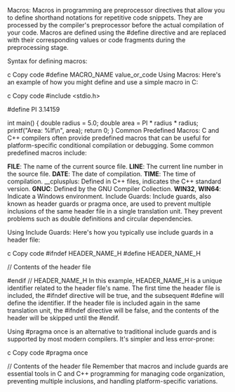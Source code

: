 Macros:
Macros in programming are preprocessor directives that allow you to define shorthand notations for repetitive code snippets. They are processed by the compiler's preprocessor before the actual compilation of your code. Macros are defined using the #define directive and are replaced with their corresponding values or code fragments during the preprocessing stage.

Syntax for defining macros:

c
Copy code
#define MACRO_NAME value_or_code
Using Macros:
Here's an example of how you might define and use a simple macro in C:

c
Copy code
#include <stdio.h>

#define PI 3.14159

int main() {
    double radius = 5.0;
    double area = PI * radius * radius;
    printf("Area: %lf\n", area);
    return 0;
}
Common Predefined Macros:
C and C++ compilers often provide predefined macros that can be useful for platform-specific conditional compilation or debugging. Some common predefined macros include:

__FILE__: The name of the current source file.
__LINE__: The current line number in the source file.
__DATE__: The date of compilation.
__TIME__: The time of compilation.
__cplusplus: Defined in C++ files, indicates the C++ standard version.
__GNUC__: Defined by the GNU Compiler Collection.
__WIN32__, __WIN64__: Indicate a Windows environment.
Include Guards:
Include guards, also known as header guards or pragma once, are used to prevent multiple inclusions of the same header file in a single translation unit. They prevent problems such as double definitions and circular dependencies.

Using Include Guards:
Here's how you typically use include guards in a header file:

c
Copy code
#ifndef HEADER_NAME_H
#define HEADER_NAME_H

// Contents of the header file

#endif // HEADER_NAME_H
In this example, HEADER_NAME_H is a unique identifier related to the header file's name. The first time the header file is included, the #ifndef directive will be true, and the subsequent #define will define the identifier. If the header file is included again in the same translation unit, the #ifndef directive will be false, and the contents of the header will be skipped until the #endif.

Using #pragma once is an alternative to traditional include guards and is supported by most modern compilers. It's simpler and less error-prone:

c
Copy code
#pragma once

// Contents of the header file
Remember that macros and include guards are essential tools in C and C++ programming for managing code organization, preventing multiple inclusions, and handling platform-specific variations.
